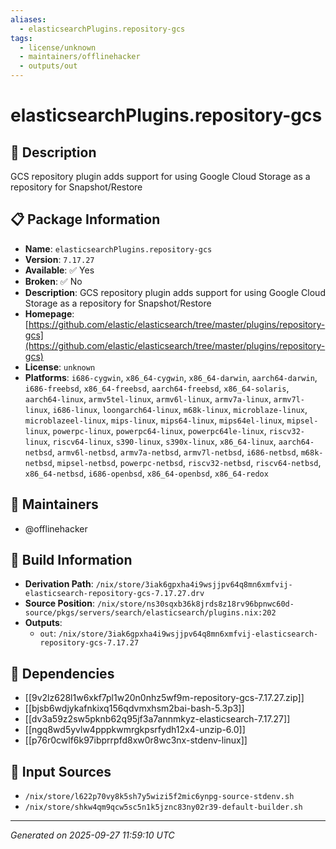 ```yaml
---
aliases:
  - elasticsearchPlugins.repository-gcs
tags:
  - license/unknown
  - maintainers/offlinehacker
  - outputs/out
---
```


# elasticsearchPlugins.repository-gcs

## 📝 Description

GCS repository plugin adds support for using Google Cloud Storage as a repository for Snapshot/Restore

## 📋 Package Information

- **Name**: `elasticsearchPlugins.repository-gcs`
- **Version**: `7.17.27`
- **Available**: ✅ Yes
- **Broken**: ✅ No
- **Description**: GCS repository plugin adds support for using Google Cloud Storage as a repository for Snapshot/Restore
- **Homepage**: [https://github.com/elastic/elasticsearch/tree/master/plugins/repository-gcs](https://github.com/elastic/elasticsearch/tree/master/plugins/repository-gcs)
- **License**: `unknown`
- **Platforms**: `i686-cygwin`, `x86_64-cygwin`, `x86_64-darwin`, `aarch64-darwin`, `i686-freebsd`, `x86_64-freebsd`, `aarch64-freebsd`, `x86_64-solaris`, `aarch64-linux`, `armv5tel-linux`, `armv6l-linux`, `armv7a-linux`, `armv7l-linux`, `i686-linux`, `loongarch64-linux`, `m68k-linux`, `microblaze-linux`, `microblazeel-linux`, `mips-linux`, `mips64-linux`, `mips64el-linux`, `mipsel-linux`, `powerpc-linux`, `powerpc64-linux`, `powerpc64le-linux`, `riscv32-linux`, `riscv64-linux`, `s390-linux`, `s390x-linux`, `x86_64-linux`, `aarch64-netbsd`, `armv6l-netbsd`, `armv7a-netbsd`, `armv7l-netbsd`, `i686-netbsd`, `m68k-netbsd`, `mipsel-netbsd`, `powerpc-netbsd`, `riscv32-netbsd`, `riscv64-netbsd`, `x86_64-netbsd`, `i686-openbsd`, `x86_64-openbsd`, `x86_64-redox`
## 👥 Maintainers

- @offlinehacker


## 🔧 Build Information

- **Derivation Path**: `/nix/store/3iak6gpxha4i9wsjjpv64q8mn6xmfvij-elasticsearch-repository-gcs-7.17.27.drv`
- **Source Position**: `/nix/store/ns30sqxb36k8jrds8z18rv96bpnwc60d-source/pkgs/servers/search/elasticsearch/plugins.nix:202`
- **Outputs**:
  - `out`:  `/nix/store/3iak6gpxha4i9wsjjpv64q8mn6xmfvij-elasticsearch-repository-gcs-7.17.27`

## 🔗 Dependencies

- [[9v2lz628l1w6xkf7pl1w20n0nhz5wf9m-repository-gcs-7.17.27.zip]]
- [[bjsb6wdjykafnkixq156qdvmxhsm2bai-bash-5.3p3]]
- [[dv3a59z2sw5pknb62q95jf3a7annmkyz-elasticsearch-7.17.27]]
- [[ngq8wd5yvlw4pppkwmrgkpsrfydh12x4-unzip-6.0]]
- [[p76r0cwlf6k97ibprrpfd8xw0r8wc3nx-stdenv-linux]]

## 📁 Input Sources

- `/nix/store/l622p70vy8k5sh7y5wizi5f2mic6ynpg-source-stdenv.sh`
- `/nix/store/shkw4qm9qcw5sc5n1k5jznc83ny02r39-default-builder.sh`

---
*Generated on 2025-09-27 11:59:10 UTC*
